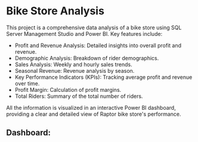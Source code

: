 # Bike Store Analysis

This project is a comprehensive data analysis of a bike store using SQL Server Management Studio and Power BI. Key features include:

- Profit and Revenue Analysis: Detailed insights into overall profit and revenue.
- Demographic Analysis: Breakdown of rider demographics.
- Sales Analysis: Weekly and hourly sales trends.
- Seasonal Revenue: Revenue analysis by season.
- Key Performance Indicators (KPIs): Tracking average profit and revenue over time.
- Profit Margin: Calculation of profit margins.
- Total Riders: Summary of the total number of riders.

All the information is visualized in an interactive Power BI dashboard, providing a clear and detailed view of Raptor bike store's performance.

## Dashboard: 
![]()
